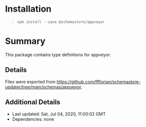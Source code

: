 # Installation
> `npm install --save @schemastore/appveyor`

# Summary
This package contains type definitions for appveyor.

## Details
Files were exported from https://github.com/ffflorian/schemastore-updater/tree/main/schemas/appveyor.

## Additional Details
* Last updated: Sat, Jul 04, 2020, 11:00:02 GMT
* Dependencies: none
